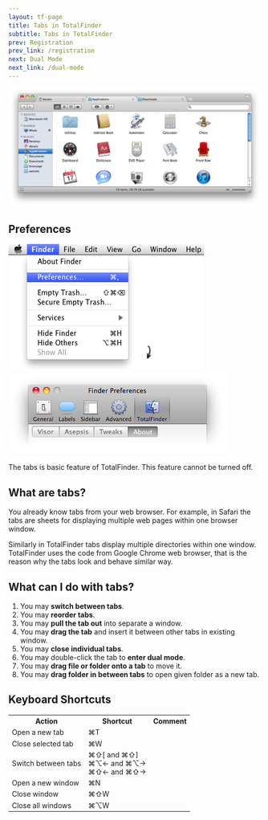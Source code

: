 ```yaml
---
layout: tf-page
title: Tabs in TotalFinder
subtitle: Tabs in TotalFinder
prev: Registration
prev_link: /registration
next: Dual Mode
next_link: /dual-mode
---
```


<img src="/images/tabs.png" class="doc-image">

<div class="doc-side">
    <h2>Preferences</h2>
    <img src="/images/preferences-menu.png" class="doc-pref-menu">
    <img src="/images/pref-none.png" class="doc-pref">
    <p>The tabs is basic feature of TotalFinder. This feature cannot be turned off.</p>
</div>

## What are tabs?

You already know tabs from your web browser. For example, in Safari the tabs are sheets for displaying multiple web pages within one browser window.

Similarly in TotalFinder tabs display multiple directories within one window. TotalFinder uses the code from Google Chrome web browser, that is the reason why the tabs look and behave similar way.

## What can I do with tabs?

1. You may **switch between tabs**.
2. You may **reorder tabs**.
3. You may **pull the tab out** into separate a window.
4. You may **drag the tab** and insert it between other tabs in existing window.
5. You may **close individual tabs**.
6. You may double-click the tab to **enter dual mode**.
7. You may **drag file or folder onto a tab** to move it.
8. You may **drag folder in between tabs** to open given folder as a new tab.

## Keyboard Shortcuts

<div class="keyboard-shortcuts">
    <table border="0" cellspacing="0" cellpadding="0">
        <tr><th>Action</th><th>Shortcut</th><th>Comment</th></tr>
        <tr><td>Open a new tab</td><td>⌘T</td><td></td></tr>
        <tr><td>Close selected tab</td><td>⌘W</td><td></td></tr>
        <tr><td>Switch between tabs</td><td>⌘⇧[ and  ⌘⇧]<br> ⌘⌥← and ⌘⌥→<br> ⌘⇧← and  ⌘⇧→</td><td></td></tr>
        <tr><td>Open a new window</td><td>⌘N</td><td></td></tr>
        <tr><td>Close window</td><td>⌘⇧W</td><td></td></tr>
        <tr><td>Close all windows</td><td>⌘⌥W</td><td></td></tr>
    </table>
</div>